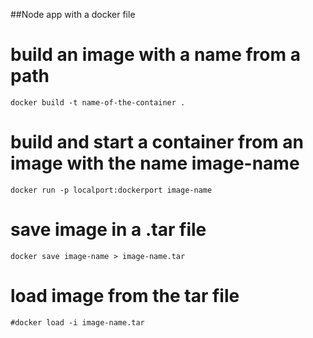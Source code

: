 ##Node app with a docker file

# build an image with a name from a path
`docker build -t name-of-the-container .`

# build and start a container from an image with the name image-name
`docker run -p localport:dockerport image-name`

# save image in a .tar file
`docker save image-name > image-name.tar`

# load image from the tar file
`#docker load -i image-name.tar`
